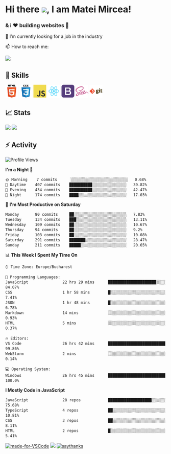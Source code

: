 # Hi there <img src="https://raw.githubusercontent.com/MartinHeinz/MartinHeinz/master/wave.gif" width="30px">, I am Matei Mircea!
### & i ❤️ building websites 🙌

🔭 I’m currently looking for a job in the industry

📫 How to reach me:

<a href="https://www.linkedin.com/in/mateimircea/">
  <img src="https://img.shields.io/badge/--linkedin?label=LinkedIn&logo=LinkedIn&style=social" />
<a>
 
 
## 🚀 Skills 
<div display="inline">
<img alt="HTML5" width="40px" src="https://raw.githubusercontent.com/github/explore/80688e429a7d4ef2fca1e82350fe8e3517d3494d/topics/html/html.png" />
<img alt="CSS3" width="40px" src="https://raw.githubusercontent.com/github/explore/80688e429a7d4ef2fca1e82350fe8e3517d3494d/topics/css/css.png" />
<img alt="JavaScript" width="40px" src="https://raw.githubusercontent.com/github/explore/80688e429a7d4ef2fca1e82350fe8e3517d3494d/topics/javascript/javascript.png" />
<img alt="React" width="40px" src="https://raw.githubusercontent.com/github/explore/80688e429a7d4ef2fca1e82350fe8e3517d3494d/topics/react/react.png" />
<img alt="bootstrap" width="40px" src="https://raw.githubusercontent.com/github/explore/78df643247d429f6cc873026c0622819ad797942/topics/bootstrap/bootstrap.png" />
<img alt="Sass" width="40px" src="https://raw.githubusercontent.com/github/explore/80688e429a7d4ef2fca1e82350fe8e3517d3494d/topics/sass/sass.png" />
<img alt="Git" width="40px" src="https://raw.githubusercontent.com/github/explore/80688e429a7d4ef2fca1e82350fe8e3517d3494d/topics/git/git.png" />
<div>


## 📈 Stats 
<div display="inline">
<img src="https://github-readme-stats.vercel.app/api/top-langs/?username=Matei87&theme=radical&show_icons=true" />
<img src="https://github-readme-stats.vercel.app/api?username=Matei87&theme=radical&show_icons=true" />
<div>


## :zap: Activity
<!--START_SECTION:waka-->
![Profile Views](http://img.shields.io/badge/Profile%20Views-3-blue)

**I'm a Night 🦉** 

```text
🌞 Morning    7 commits      ░░░░░░░░░░░░░░░░░░░░░░░░░   0.68% 
🌆 Daytime    407 commits    ██████████░░░░░░░░░░░░░░░   39.82% 
🌃 Evening    434 commits    ██████████░░░░░░░░░░░░░░░   42.47% 
🌙 Night      174 commits    ████░░░░░░░░░░░░░░░░░░░░░   17.03%

```
📅 **I'm Most Productive on Saturday** 

```text
Monday       80 commits     ██░░░░░░░░░░░░░░░░░░░░░░░   7.83% 
Tuesday      134 commits    ███░░░░░░░░░░░░░░░░░░░░░░   13.11% 
Wednesday    109 commits    ██░░░░░░░░░░░░░░░░░░░░░░░   10.67% 
Thursday     94 commits     ██░░░░░░░░░░░░░░░░░░░░░░░   9.2% 
Friday       103 commits    ██░░░░░░░░░░░░░░░░░░░░░░░   10.08% 
Saturday     291 commits    ███████░░░░░░░░░░░░░░░░░░   28.47% 
Sunday       211 commits    █████░░░░░░░░░░░░░░░░░░░░   20.65%

```


📊 **This Week I Spent My Time On** 

```text
⌚︎ Time Zone: Europe/Bucharest

💬 Programming Languages: 
JavaScript               22 hrs 29 mins      █████████████████████░░░░   84.07% 
CSS                      1 hr 58 mins        █░░░░░░░░░░░░░░░░░░░░░░░░   7.41% 
JSON                     1 hr 48 mins        █░░░░░░░░░░░░░░░░░░░░░░░░   6.78% 
Markdown                 14 mins             ░░░░░░░░░░░░░░░░░░░░░░░░░   0.93% 
HTML                     5 mins              ░░░░░░░░░░░░░░░░░░░░░░░░░   0.37%

🔥 Editors: 
VS Code                  26 hrs 42 mins      █████████████████████████   99.86% 
WebStorm                 2 mins              ░░░░░░░░░░░░░░░░░░░░░░░░░   0.14%

💻 Operating System: 
Windows                  26 hrs 45 mins      █████████████████████████   100.0%

```

**I Mostly Code in JavaScript** 

```text
JavaScript               28 repos            ███████████████████░░░░░░   75.68% 
TypeScript               4 repos             ██░░░░░░░░░░░░░░░░░░░░░░░   10.81% 
CSS                      3 repos             ██░░░░░░░░░░░░░░░░░░░░░░░   8.11% 
HTML                     2 repos             █░░░░░░░░░░░░░░░░░░░░░░░░   5.41%

```



<!--END_SECTION:waka-->
  
  
  

[![made-for-VSCode](https://img.shields.io/badge/Made%20for-VSCode-1f425f.svg)](https://code.visualstudio.com/)
<img src="https://img.shields.io/badge/MADE%20WITH%20%E2%9D%A4%EF%B8%8F%20IN-ROMANIA-%23CD0000?style=for-the-badge" />
[![saythanks](https://img.shields.io/badge/say-thanks-ff69b4.svg)](https://saythanks.io/to/kennethreitz)
